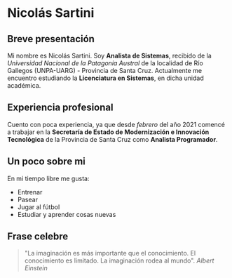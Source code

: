 # Nicolás Sartini

## Breve presentación

Mi nombre es Nicolás Sartini. Soy **Analista de Sistemas**, recibido de la _Universidad Nacional de la Patagonia Austral_ de la localidad de Río Gallegos (UNPA-UARG) - Provincia de Santa Cruz.
Actualmente me encuentro estudiando la **Licenciatura en Sistemas**, en dicha unidad académica.

## Experiencia profesional

Cuento con poca experiencia, ya que desde _febrero_ del año 2021 comencé a trabajar en la **Secretaría de Estado de Modernización e Innovación Tecnológica** de la Provincia de Santa Cruz como **Analista Programador**.

## Un poco sobre mi

En mi tiempo libre me gusta:
- Entrenar
- Pasear
- Jugar al fútbol
- Estudiar y aprender cosas nuevas


## Frase celebre

> "La imaginación es más importante que el conocimiento. El conocimiento es limitado. La imaginación rodea al mundo". 
_Albert Einstein_ 
